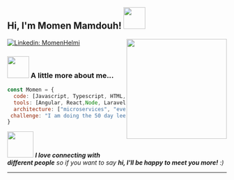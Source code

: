<h2> Hi, I'm Momen Mamdouh! <img src="https://media.giphy.com/media/mGcNjsfWAjY5AEZNw6/giphy.gif" width="50"></h2>
<img align='right' src="https://i.giphy.com/media/v1.Y2lkPTc5MGI3NjExeG1teTA3Mzd5ejN5MjhmNmR6dWR3MzV2Z240OHBhc3QzN2tsdmsxZyZlcD12MV9pbnRlcm5hbF9naWZfYnlfaWQmY3Q9Zw/tHIRLHtNwxpjIFqPdV/giphy.gif" width="230">

[![Linkedin: MomenHelmi](https://img.shields.io/badge/-MomenHelmi-blue?style=flat-square&logo=Linkedin&logoColor=white&link=https://www.linkedin.com/in/momen-helmi/)](https://www.linkedin.com/in/momen-helmi/)


### <img src="https://media.giphy.com/media/VgCDAzcKvsR6OM0uWg/giphy.gif" width="50"> A little more about me...  

```javascript
const Momen = {
  code: [Javascript, Typescript, HTML, CSS, PHP, Python, MySQL, MongoDB],
  tools: [Angular, React,Node, Laravel, NodeJS, Express],
  architecture: ["microservices", "event-driven", "design system pattern"],
 challenge: "I am doing the 50 day leetcode challenge"
}
```

<img src="https://media.giphy.com/media/LnQjpWaON8nhr21vNW/giphy.gif" width="60"> <em><b>I love connecting with different people</b> so if you want to say <b>hi, I'll be happy to meet you more!</b> :)</em>

---
